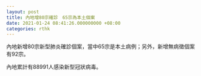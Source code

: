 ```yaml
---
layout: post
title: 內地增80宗確診　65宗為本土個案
date: 2021-01-24 08:41:26.000000000 +08:00
categories: rthk
---
```


內地新增80宗新型肺炎確診個案，當中65宗是本土病例；另外，新增無病徵個案有92宗。

內地累計有88991人感染新型冠狀病毒。
